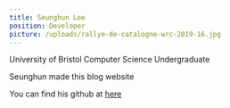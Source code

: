 ```yaml
---
title: Seunghun Lee
position: Developer
picture: /uploads/rallye-de-catalogne-wrc-2019-16.jpg
---
```

University of Bristol Computer Science Undergraduate

Seunghun made this blog website

You can find his github at [here]("https://github.com/viper12590")

